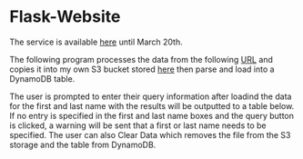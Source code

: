 # Flask-Website

The service is available [here](https://kapalliprogram4.azurewebsites.net) until March 20th.

The following program processes the data from the following [URL](https://s3-us-west-2.amazonaws.com/css490/input.txt) and copies it into my own S3 bucket stored [here](https://akapaica.s3.us-west-2.amazonaws.com/input.txt) then parse and load into a DynamoDB table.

The user is prompted to enter their query information after loadind the data for the first and last name with the results will be outputted to a table below. If no entry is specified in the first and last name boxes and the query button is clicked, a warning will be sent that a first or last name needs to be specified. The user can also Clear Data which removes the file from the S3 storage and the table from DynamoDB.
